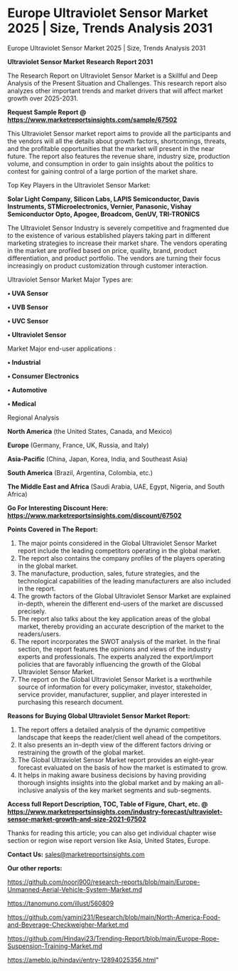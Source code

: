 # Europe Ultraviolet Sensor Market 2025 | Size, Trends Analysis 2031
Europe Ultraviolet Sensor Market 2025 | Size, Trends Analysis 2031

<strong>Ultraviolet Sensor Market Research Report 2031</strong>

The Research Report on Ultraviolet Sensor Market is a Skillful and Deep Analysis of the Present Situation and Challenges. This research report also analyzes other important trends and market drivers that will affect market growth over 2025-2031.

<strong>Request Sample Report @ <a href=https://www.marketreportsinsights.com/sample/67502>https://www.marketreportsinsights.com/sample/67502</a></strong>

This Ultraviolet Sensor market report aims to provide all the participants and the vendors will all the details about growth factors, shortcomings, threats, and the profitable opportunities that the market will present in the near future. The report also features the revenue share, industry size, production volume, and consumption in order to gain insights about the politics to contest for gaining control of a large portion of the market share.

Top Key Players in the Ultraviolet Sensor Market:

<strong>Solar Light Company, Silicon Labs, LAPIS Semiconductor, Davis Instruments, STMicroelectronics, Vernier, Panasonic, Vishay Semiconductor Opto, Apogee, Broadcom, GenUV, TRI-TRONICS</strong>

The Ultraviolet Sensor Industry is severely competitive and fragmented due to the existence of various established players taking part in different marketing strategies to increase their market share. The vendors operating in the market are profiled based on price, quality, brand, product differentiation, and product portfolio. The vendors are turning their focus increasingly on product customization through customer interaction.

Ultraviolet Sensor Market Major Types are:

<strong>• UVA Sensor

• UVB Sensor

• UVC Sensor

• Ultraviolet Sensor</strong>

Market Major end-user applications :

<strong>• Industrial

• Consumer Electronics

• Automotive

• Medical</strong>

Regional Analysis

</u><strong><b>North America</b></strong> (the United States, Canada, and Mexico)

<strong><b>Europe </b></strong>(Germany, France, UK, Russia, and Italy)

<strong><b>Asia-Pacific</b></strong> (China, Japan, Korea, India, and Southeast Asia)

<strong><b>South America</b></strong> (Brazil, Argentina, Colombia, etc.)

<strong><b>The Middle East and Africa</b></strong> (Saudi Arabia, UAE, Egypt, Nigeria, and South Africa)

<strong>Go For Interesting Discount Here: <a href=https://www.marketreportsinsights.com/discount/67502>https://www.marketreportsinsights.com/discount/67502</a></strong>

<strong>Points Covered in The Report:</strong>
<ol>
  <li>The major points considered in the Global Ultraviolet Sensor Market report include the leading competitors operating in the global market.</li>
  <li>The report also contains the company profiles of the players operating in the global market.</li>
  <li>The manufacture, production, sales, future strategies, and the technological capabilities of the leading manufacturers are also included in the report.</li>
  <li>The growth factors of the Global Ultraviolet Sensor Market are explained in-depth, wherein the different end-users of the market are discussed precisely.</li>
  <li>The report also talks about the key application areas of the global market, thereby providing an accurate description of the market to the readers/users.</li>
  <li>The report incorporates the SWOT analysis of the market. In the final section, the report features the opinions and views of the industry experts and professionals. The experts analyzed the export/import policies that are favorably influencing the growth of the Global Ultraviolet Sensor Market.</li>
  <li>The report on the Global Ultraviolet Sensor Market is a worthwhile source of information for every policymaker, investor, stakeholder, service provider, manufacturer, supplier, and player interested in purchasing this research document.</li>
</ol>
<strong>Reasons for Buying Global Ultraviolet Sensor Market Report:</strong>

<ol>
  <li>The report offers a detailed analysis of the dynamic competitive landscape that keeps the reader/client well ahead of the competitors.</li>
  <li>It also presents an in-depth view of the different factors driving or restraining the growth of the global market.</li>
  <li>The Global Ultraviolet Sensor Market report provides an eight-year forecast evaluated on the basis of how the market is estimated to grow.</li>
  <li>It helps in making aware business decisions by having providing thorough insights insights into the global market and by making an all-inclusive analysis of the key market segments and sub-segments.</li>
</ol>
<strong>Access full Report Description, TOC, Table of Figure, Chart, etc. @ <a href=https://www.marketreportsinsights.com/industry-forecast/ultraviolet-sensor-market-growth-and-size-2021-67502>https://www.marketreportsinsights.com/industry-forecast/ultraviolet-sensor-market-growth-and-size-2021-67502</a></strong>


Thanks for reading this article; you can also get individual chapter wise section or region wise report version like Asia, United States, Europe.

<strong>Contact Us:</strong>
sales@marketreportsinsights.com

<strong>Our other reports:</strong>

<a href=https://github.com/noori900/research-reports/blob/main/Europe-Unmanned-Aerial-Vehicle-System-Market.md>https://github.com/noori900/research-reports/blob/main/Europe-Unmanned-Aerial-Vehicle-System-Market.md</a>

<a href=https://tanomuno.com/illust/560809>https://tanomuno.com/illust/560809</a>

<a href=https://github.com/yamini231/Research/blob/main/North-America-Food-and-Beverage-Checkweigher-Market.md>https://github.com/yamini231/Research/blob/main/North-America-Food-and-Beverage-Checkweigher-Market.md</a>

<a href=https://github.com/Hindavi23/Trending-Report/blob/main/Europe-Rope-Suspension-Training-Market.md>https://github.com/Hindavi23/Trending-Report/blob/main/Europe-Rope-Suspension-Training-Market.md</a>

<a href=https://ameblo.jp/hindavi/entry-12894025356.html>https://ameblo.jp/hindavi/entry-12894025356.html</a>"

